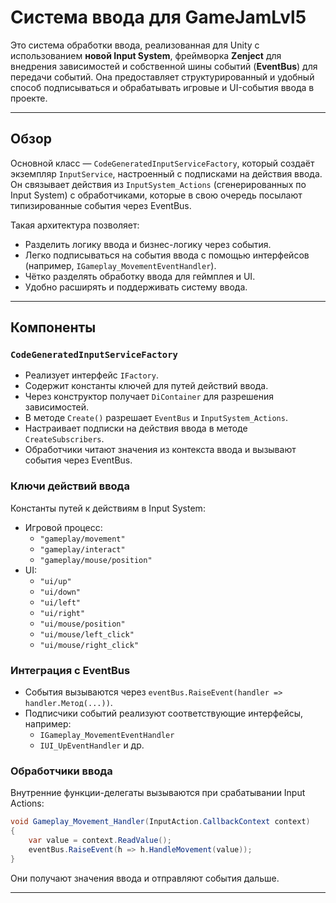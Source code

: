 # Система ввода для GameJamLvl5

Это система обработки ввода, реализованная для Unity с использованием **новой Input System**, фреймворка **Zenject** для внедрения зависимостей и собственной шины событий (**EventBus**) для передачи событий. Она предоставляет структурированный и удобный способ подписываться и обрабатывать игровые и UI-события ввода в проекте.

---

## Обзор

Основной класс — `CodeGeneratedInputServiceFactory`, который создаёт экземпляр `InputService`, настроенный с подписками на действия ввода. Он связывает действия из `InputSystem_Actions` (сгенерированных по Input System) с обработчиками, которые в свою очередь посылают типизированные события через EventBus.

Такая архитектура позволяет:

- Разделить логику ввода и бизнес-логику через события.
- Легко подписываться на события ввода с помощью интерфейсов (например, `IGameplay_MovementEventHandler`).
- Чётко разделять обработку ввода для геймплея и UI.
- Удобно расширять и поддерживать систему ввода.

---

## Компоненты

### `CodeGeneratedInputServiceFactory`

- Реализует интерфейс `IFactory`.
- Содержит константы ключей для путей действий ввода.
- Через конструктор получает `DiContainer` для разрешения зависимостей.
- В методе `Create()` разрешает `EventBus` и `InputSystem_Actions`.
- Настраивает подписки на действия ввода в методе `CreateSubscribers`.
- Обработчики читают значения из контекста ввода и вызывают события через EventBus.

### Ключи действий ввода

Константы путей к действиям в Input System:

- Игровой процесс:
  - `"gameplay/movement"`
  - `"gameplay/interact"`
  - `"gameplay/mouse/position"`
- UI:
  - `"ui/up"`
  - `"ui/down"`
  - `"ui/left"`
  - `"ui/right"`
  - `"ui/mouse/position"`
  - `"ui/mouse/left_click"`
  - `"ui/mouse/right_click"`

### Интеграция с EventBus

- События вызываются через `eventBus.RaiseEvent(handler => handler.Метод(...))`.
- Подписчики событий реализуют соответствующие интерфейсы, например:
  - `IGameplay_MovementEventHandler`
  - `IUI_UpEventHandler` и др.

### Обработчики ввода

Внутренние функции-делегаты вызываются при срабатывании Input Actions:

```csharp
void Gameplay_Movement_Handler(InputAction.CallbackContext context)
{
    var value = context.ReadValue();
    eventBus.RaiseEvent(h => h.HandleMovement(value));
}
```

Они получают значения ввода и отправляют события дальше.

---
